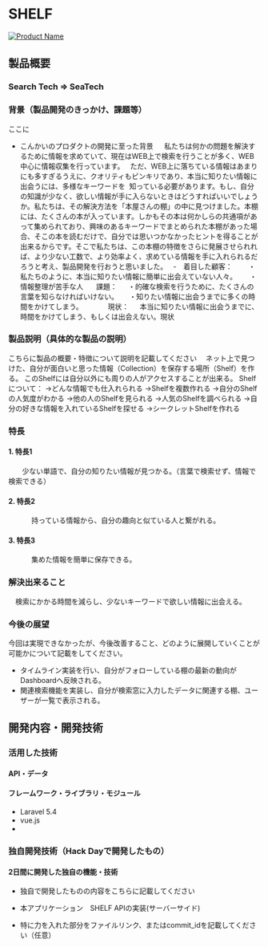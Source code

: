 # SHELF

[![Product Name](https://raw.github.com/GabLeRoux/WebMole/master/ressources/WebMole_Youtube_Video.png)](https://www.youtube.com/watch?v=3TFJzWsX0AM&feature=youtu.be)

## 製品概要
### Search Tech => SeaTech

### 背景（製品開発のきっかけ、課題等）
ここに
- こんかいのプロダクトの開発に至った背景
  　私たちは何かの問題を解決するために情報を求めていて、現在はWEB上で検索を行うことが多く、WEB中心に情報収集を行っています。
   ただ、WEB上に落ちている情報はあまりにも多すぎるうえに、クオリティもピンキリであり、本当に知りたい情報に出会うには、多様なキーワードを
  知っている必要があります。もし、自分の知識が少なく、欲しい情報が手に入らないときはどうすればいいでしょうか。私たちは、その解決方法を「本屋さんの棚」の中に見つけました。本棚には、たくさんの本が入っています。しかもその本は何かしらの共通項があって集められており、興味のあるキーワードでまとめられた本棚があった場合、そこの本を読むだけで、自分では思いつかなかったヒントを得ることが出来るからです。そこで私たちは、この本棚の特徴をさらに発展させられれば、より少ない工数で、より効率よく、求めている情報を手に入れられるだろうと考え、製品開発を行おうと思いました。
  
-　着目した顧客：
 　　・私たちのように、本当に知りたい情報に簡単に出会えていない人々。
  　 ・情報整理が苦手な人
  
 　課題：
  　・的確な検索を行うために、たくさんの言葉を知らなければいけない。
  　・知りたい情報に出会うまでに多くの時間をかけてしまう。
　　
 　現状：
  　本当に知りたい情報に出会うまでに、時間をかけてしまう、もしくは出会えない。現状
  
### 製品説明（具体的な製品の説明）
こちらに製品の概要・特徴について説明を記載してください
　ネット上で見つけた、自分が面白いと思った情報（Collection）を保存する場所（Shelf）を作る。
 このShelfには自分以外にも周りの人がアクセスすることが出来る。
 Shelfについて：
→どんな情報でも仕入れられる
→Shelfを複数作れる
→自分のShelfの人気度がわかる
→他の人のShelfを見られる
→人気のShelfを調べられる
→自分の好きな情報を入れているShelfを探せる
→シークレットShelfを作れる

### 特長

#### 1. 特長1
        少ない単語で、自分の知りたい情報が見つかる。（言葉で検索せず、情報で検索できる）
#### 2. 特長2
  　　　持っている情報から、自分の趣向と似ている人と繋がれる。
#### 3. 特長3
  　　　集めた情報を簡単に保存できる。
### 解決出来ること
　検索にかかる時間を減らし、少ないキーワードで欲しい情報に出会える。

### 今後の展望
今回は実現できなかったが、今後改善すること、どのように展開していくことが可能かについて記載をしてください。
* タイムライン実装を行い、自分がフォローしている棚の最新の動向がDashboardへ反映される。
* 関連検索機能を実装し、自分が検索窓に入力したデータに関連する棚、ユーザーが一覧で表示される。

## 開発内容・開発技術
### 活用した技術
#### API・データ

#### フレームワーク・ライブラリ・モジュール
* Laravel 5.4
* vue.js
* 

### 独自開発技術（Hack Dayで開発したもの）
#### 2日間に開発した独自の機能・技術
* 独自で開発したものの内容をこちらに記載してください
* 本アプリケーション　SHELF APIの実装(サーバーサイド)

* 特に力を入れた部分をファイルリンク、またはcommit_idを記載してください（任意）
